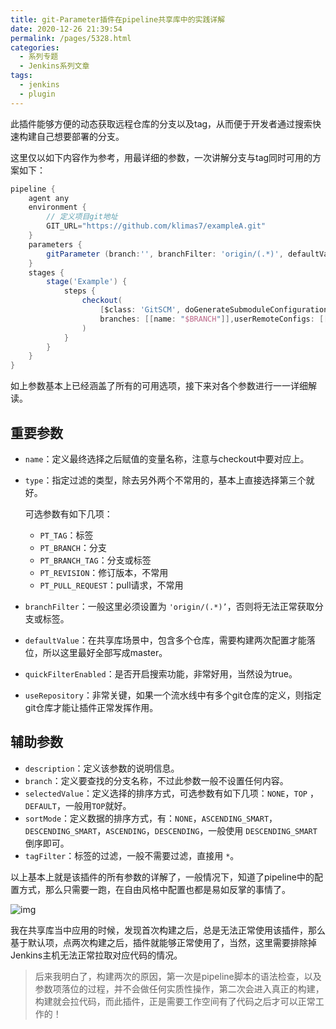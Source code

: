 ```yaml
---
title: git-Parameter插件在pipeline共享库中的实践详解
date: 2020-12-26 21:39:54
permalink: /pages/5328.html
categories:
  - 系列专题
  - Jenkins系列文章
tags:
  - jenkins
  - plugin
---
```


此插件能够方便的动态获取远程仓库的分支以及tag，从而便于开发者通过搜索快速构建自己想要部署的分支。

这里仅以如下内容作为参考，用最详细的参数，一次讲解分支与tag同时可用的方案如下：

```groovy
pipeline {
    agent any
    environment {
        // 定义项目git地址
        GIT_URL="https://github.com/klimas7/exampleA.git"
    }
    parameters {
        gitParameter (branch:'', branchFilter: 'origin/(.*)', defaultValue: 'master', description: '选择将要构建的分支', name: 'BRANCH', quickFilterEnabled: true, selectedValue: 'TOP', sortMode: 'DESCENDING_SMART', tagFilter: '*', type: 'PT_BRANCH_TAG', useRepository: env.GIT_URL)
    }
    stages {
        stage('Example') {
            steps {
                checkout(
                    [$class: 'GitSCM', doGenerateSubmoduleConfigurations: false, submoduleCfg: [], extensions: [[$class: 'CloneOption', depth: 1, noTags: false, reference: '', shallow: true]],
                    branches: [[name: "$BRANCH"]],userRemoteConfigs: [[url: "${env.GIT_URL}", credentialsId: "cicd-pass"]]]
                )
            }
        }
    }
}
```

如上参数基本上已经涵盖了所有的可用选项，接下来对各个参数进行一一详细解读。

## 重要参数

- `name`：定义最终选择之后赋值的变量名称，注意与checkout中要对应上。

- `type`：指定过滤的类型，除去另外两个不常用的，基本上直接选择第三个就好。

  可选参数有如下几项：

  - `PT_TAG`：标签
  - `PT_BRANCH`：分支
  - `PT_BRANCH_TAG`：分支或标签
  - `PT_REVISION`：修订版本，不常用
  - `PT_PULL_REQUEST`：pull请求，不常用

- `branchFilter`：一般这里必须设置为 `'origin/(.*)’`，否则将无法正常获取分支或标签。

- `defaultValue`：在共享库场景中，包含多个仓库，需要构建两次配置才能落位，所以这里最好全部写成master。

- `quickFilterEnabled`：是否开启搜索功能，非常好用，当然设为true。

- `useRepository`：非常关键，如果一个流水线中有多个git仓库的定义，则指定git仓库才能让插件正常发挥作用。

## 辅助参数

- `description`：定义该参数的说明信息。
- `branch`：定义要查找的分支名称，不过此参数一般不设置任何内容。
- `selectedValue`：定义选择的排序方式，可选参数有如下几项：`NONE`，`TOP` ，`DEFAULT`，一般用`TOP`就好。
- `sortMode`：定义数据的排序方式，有：`NONE`，`ASCENDING_SMART`，`DESCENDING_SMART`，`ASCENDING`，`DESCENDING`，一般使用 `DESCENDING_SMART`倒序即可。
- `tagFilter`：标签的过滤，一般不需要过滤，直接用 `*`。

以上基本上就是该插件的所有参数的详解了，一般情况下，知道了pipeline中的配置方式，那么只需要一跑，在自由风格中配置也都是易如反掌的事情了。

![img](http://t.eryajf.net/imgs/2021/09/55c37bd85e27c4cb.jpg)

我在共享库当中应用的时候，发现首次构建之后，总是无法正常使用该插件，那么基于默认项，点两次构建之后，插件就能够正常使用了，当然，这里需要排除掉Jenkins主机无法正常拉取对应代码的情况。

> 后来我明白了，构建两次的原因，第一次是pipeline脚本的语法检查，以及参数项落位的过程，并不会做任何实质性操作，第二次会进入真正的构建，构建就会拉代码，而此插件，正是需要工作空间有了代码之后才可以正常工作的！
